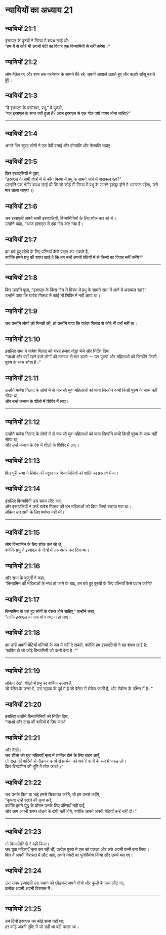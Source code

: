 # न्यायियों का अध्याय 21

## न्यायियों 21:1

इस्राएल के पुरुषों ने मिस्पा में शपथ खाई थी:  
“हम में से कोई भी अपनी बेटी का विवाह एक बिन्यामिनी से नहीं करेगा।”

## न्यायियों 21:2

लोग बेतेल गए और शाम तक परमेश्वर के सामने बैठे रहे, अपनी आवाज़ें उठाते हुए और कड़वे आँसू बहाते हुए।

## न्यायियों 21:3

“हे इस्राएल के परमेश्वर, प्रभु,” वे पुकारे,  
“यह इस्राएल के साथ क्यों हुआ है? आज इस्राएल से एक गोत्र क्यों गायब होना चाहिए?”

---

## न्यायियों 21:4

अगले दिन सुबह लोगों ने एक वेदी बनाई और होमबलि और मेलबलि चढ़ाए।

## न्यायियों 21:5

फिर इस्राएलियों ने पूछा,  
“इस्राएल के सभी गोत्रों में से कौन मिस्पा में प्रभु के सामने आने में असफल रहा?”  
(उन्होंने एक गंभीर शपथ खाई थी कि जो कोई भी मिस्पा में प्रभु के सामने इकट्ठा होने में असफल रहेगा, उसे मार डाला जाएगा।)

## न्यायियों 21:6

अब इस्राएली अपने साथी इस्राएलियों, बिन्यामिनियों के लिए शोक कर रहे थे।  
उन्होंने कहा, “आज इस्राएल से एक गोत्र कट गया है।

## न्यायियों 21:7

हम बचे हुए लोगों के लिए पत्नियाँ कैसे प्रदान कर सकते हैं,  
क्योंकि हमने प्रभु की शपथ खाई है कि हम उन्हें अपनी बेटियों में से किसी का विवाह नहीं करेंगे?”

---

## न्यायियों 21:8

फिर उन्होंने पूछा, “इस्राएल के किस गोत्र ने मिस्पा में प्रभु के सामने सभा में आने में असफल रहा?”  
उन्होंने पाया कि याबेश गिलाद से कोई भी शिविर में नहीं आया था।

## न्यायियों 21:9

जब उन्होंने लोगों की गिनती की, तो उन्होंने पाया कि याबेश गिलाद से कोई भी वहाँ नहीं था।

## न्यायियों 21:10

इसलिए सभा ने याबेश गिलाद को बारह हजार योद्धा भेजे और निर्देश दिया:  
“जाओ और वहाँ रहने वाले लोगों को तलवार से मार डालो — उन पुरुषों और महिलाओं को जिन्होंने किसी पुरुष के साथ सोया है।”

## न्यायियों 21:11

उन्होंने याबेश गिलाद के लोगों में से चार सौ युवा महिलाओं को पाया जिन्होंने कभी किसी पुरुष के साथ नहीं सोया था,  
और उन्हें कनान के शीलो में शिविर में लाए।

---

## न्यायियों 21:12

उन्होंने याबेश गिलाद के लोगों में से चार सौ युवा महिलाओं को पाया जिन्होंने कभी किसी पुरुष के साथ नहीं सोया था,  
और उन्हें कनान के देश में शीलो के शिविर में लाए।

## न्यायियों 21:13

फिर पूरी सभा ने रिमोन की चट्टान पर बिन्यामिनियों को शांति का प्रस्ताव भेजा।

## न्यायियों 21:14

इसलिए बिन्यामिनी उस समय लौट आए,  
और इस्राएलियों ने उन्हें याबेश गिलाद की उन महिलाओं को दिया जिन्हें बचाया गया था।  
लेकिन उन सभी के लिए पर्याप्त नहीं थीं।

---

## न्यायियों 21:15

लोग बिन्यामिन के लिए शोक कर रहे थे,  
क्योंकि प्रभु ने इस्राएल के गोत्रों में एक अंतर कर दिया था।

## न्यायियों 21:16

और सभा के बुजुर्गों ने कहा,  
“बिन्यामिन की महिलाओं के नष्ट हो जाने के बाद, हम बचे हुए पुरुषों के लिए पत्नियाँ कैसे प्रदान करेंगे?

## न्यायियों 21:17

बिन्यामिन के बचे हुए लोगों के वंशज होने चाहिए,” उन्होंने कहा,  
“ताकि इस्राएल का एक गोत्र नष्ट न हो जाए।

## न्यायियों 21:18

हम उन्हें अपनी बेटियाँ पत्नियों के रूप में नहीं दे सकते, क्योंकि हम इस्राएलियों ने यह शपथ खाई है:  
‘शापित हो जो कोई बिन्यामिनी को पत्नी देता है।’”

---

## न्यायियों 21:19

लेकिन देखो, शीलो में प्रभु का वार्षिक उत्सव है,  
जो बेतेल के उत्तर में, उस सड़क के पूर्व में है जो बेतेल से शेकेम जाती है, और लेबोना के दक्षिण में है।”

## न्यायियों 21:20

इसलिए उन्होंने बिन्यामिनियों को निर्देश दिया,  
“जाओ और दाख की बारियों में छिप जाओ

## न्यायियों 21:21

और देखो।  
जब शीलो की युवा महिलाएँ नृत्य में शामिल होने के लिए बाहर आएँ,  
तो दाख की बारियों से दौड़कर उनमें से प्रत्येक को अपनी पत्नी के रूप में पकड़ लो।  
फिर बिन्यामिन की भूमि में लौट जाओ।”

## न्यायियों 21:22

जब उनके पिता या भाई हमसे शिकायत करेंगे, तो हम उनसे कहेंगे,  
“कृपया उन्हें रखने की कृपा करें,  
क्योंकि हमने युद्ध के दौरान उनके लिए पत्नियाँ नहीं पाईं,  
और आप अपनी शपथ तोड़ने के दोषी नहीं होंगे, क्योंकि आपने अपनी बेटियाँ उन्हें नहीं दीं।”

---

## न्यायियों 21:23

तो बिन्यामिनियों ने वही किया।  
जब युवा महिलाएँ नृत्य कर रही थीं, प्रत्येक पुरुष ने एक को पकड़ा और उसे अपनी पत्नी बना लिया।  
फिर वे अपनी विरासत में लौट आए, अपने नगरों का पुनर्निर्माण किया और उनमें बस गए।

## न्यायियों 21:24

उस समय इस्राएली उस स्थान को छोड़कर अपने गोत्रों और कुलों के पास लौट गए,  
प्रत्येक अपनी अपनी विरासत में।

---

## न्यायियों 21:25

उन दिनों इस्राएल का कोई राजा नहीं था;  
हर कोई अपनी दृष्टि में जो सही था वही करता था।
